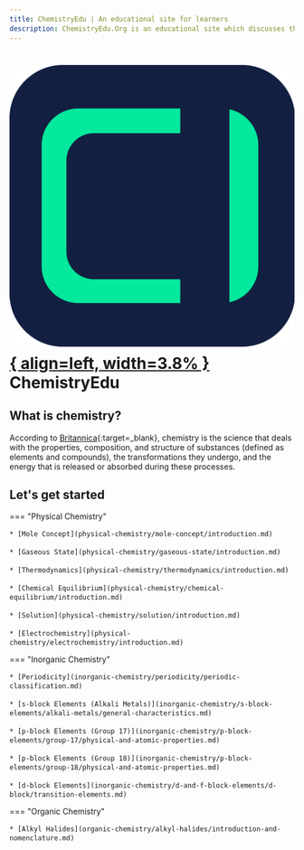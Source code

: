 ```yaml
---
title: ChemistryEdu | An educational site for learners
description: ChemistryEdu.Org is an educational site which discusses the concepts of chemistry in very detail. Chemistry is the science that deals with the properties, composition, and structure of substances (defined as elements and compounds), the transformations they undergo, and the energy that is released or absorbed during these processes.
---
```


# [![ChemistryEdu Logo](images/favicon.svg){ align=left, width=3.8% }](index.md) ChemistryEdu

## What is chemistry?

According to [Britannica](https://www.britannica.com/science/chemistry){:target=_blank}, chemistry is the science that deals with the properties, composition, and structure of substances (defined as elements and compounds),
the transformations they undergo, and the energy that is released or absorbed during these processes.

## Let's get started

=== "Physical Chemistry"

    * [Mole Concept](physical-chemistry/mole-concept/introduction.md)

    * [Gaseous State](physical-chemistry/gaseous-state/introduction.md)

    * [Thermodynamics](physical-chemistry/thermodynamics/introduction.md)

    * [Chemical Equilibrium](physical-chemistry/chemical-equilibrium/introduction.md)

    * [Solution](physical-chemistry/solution/introduction.md)

    * [Electrochemistry](physical-chemistry/electrochemistry/introduction.md)

=== "Inorganic Chemistry"

    * [Periodicity](inorganic-chemistry/periodicity/periodic-classification.md)

    * [s-block Elements (Alkali Metals)](inorganic-chemistry/s-block-elements/alkali-metals/general-characteristics.md)

    * [p-block Elements (Group 17)](inorganic-chemistry/p-block-elements/group-17/physical-and-atomic-properties.md)

    * [p-block Elements (Group 18)](inorganic-chemistry/p-block-elements/group-18/physical-and-atomic-properties.md)

    * [d-block Elements](inorganic-chemistry/d-and-f-block-elements/d-block/transition-elements.md)

=== "Organic Chemistry"

    * [Alkyl Halides](organic-chemistry/alkyl-halides/introduction-and-nomenclature.md)
